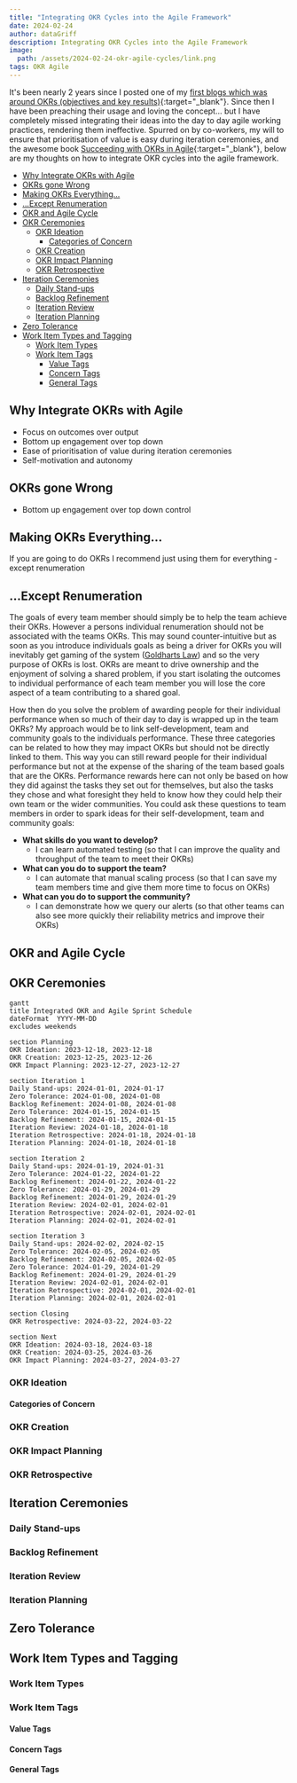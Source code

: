 ```yaml
---
title: "Integrating OKR Cycles into the Agile Framework"
date: 2024-02-24
author: dataGriff
description: Integrating OKR Cycles into the Agile Framework
image:
  path: /assets/2024-02-24-okr-agile-cycles/link.png
tags: OKR Agile
---
```


It's been nearly 2 years since I posted one of my [first blogs which was around OKRs (objectives and key results)](https://blog.hungovercoders.com/datagriff/2022/09/17/team-okr-hdd.html){:target="_blank"}. Since then I have been preaching their usage and loving the concept... but I have completely missed integrating their ideas into the day to day agile working practices, rendering them ineffective. Spurred on by co-workers, my will to ensure that prioritisation of value is easy during iteration ceremonies, and the awesome book [Succeeding with OKRs in Agile](https://www.amazon.co.uk/Succeeding-OKRs-Agile-deliver-objectives-ebook/dp/B0CGXLGL74){:target="_blank"}, below are my thoughts on how to integrate OKR cycles into the agile framework.

- [Why Integrate OKRs with Agile](#why-integrate-okrs-with-agile)
- [OKRs gone Wrong](#okrs-gone-wrong)
- [Making OKRs Everything...](#making-okrs-everything)
- [...Except Renumeration](#except-renumeration)
- [OKR and Agile Cycle](#okr-and-agile-cycle)
- [OKR Ceremonies](#okr-ceremonies)
  - [OKR Ideation](#okr-ideation)
    - [Categories of Concern](#categories-of-concern)
  - [OKR Creation](#okr-creation)
  - [OKR Impact Planning](#okr-impact-planning)
  - [OKR Retrospective](#okr-retrospective)
- [Iteration Ceremonies](#iteration-ceremonies)
  - [Daily Stand-ups](#daily-stand-ups)
  - [Backlog Refinement](#backlog-refinement)
  - [Iteration Review](#iteration-review)
  - [Iteration Planning](#iteration-planning)
- [Zero Tolerance](#zero-tolerance)
- [Work Item Types and Tagging](#work-item-types-and-tagging)
  - [Work Item Types](#work-item-types)
  - [Work Item Tags](#work-item-tags)
    - [Value Tags](#value-tags)
    - [Concern Tags](#concern-tags)
    - [General Tags](#general-tags)


## Why Integrate OKRs with Agile

* Focus on outcomes over output
* Bottom up engagement over top down
* Ease of prioritisation of value during iteration ceremonies
* Self-motivation and autonomy

## OKRs gone Wrong

* Bottom up engagement over top down control


## Making OKRs Everything...

If you are going to do OKRs I recommend just using them for everything - except renumeration

## ...Except Renumeration

The goals of every team member should simply be to help the team achieve their OKRs. However a persons individual renumeration should not be associated with the teams OKRs. This may sound counter-intuitive but as soon as you introduce individuals goals as being a driver for OKRs you will inevitably get gaming of the system ([Goldharts Law](https://en.wikipedia.org/wiki/Goodhart%27s_law#:~:text=Goodhart's%20law%20%5B...%5D,people%20start%20to%20game%20it.)) and so the very purpose of OKRs is lost. OKRs are meant to drive ownership and the enjoyment of solving a shared problem, if you start isolating the outcomes to individual performance of each team member you will lose the core aspect of a team contributing to a shared goal.

How then do you solve the problem of awarding people for their individual performance when so much of their day to day is wrapped up in the team OKRs? My approach would be to link self-development, team and community goals to the individuals performance. These three categories can be related to how they may impact OKRs but should not be directly linked to them. This way you can still reward people for their individual performance but not at the expense of the sharing of the team based goals that are the OKRs. Performance rewards here can not only be based on how they did against the tasks they set out for themselves, but also the tasks they chose and what foresight they held to know how they could help their own team or the wider communities. You could ask these questions to team members in order to spark ideas for their self-development, team and community goals:

- **What skills do you want to develop?**
  - I can learn automated testing (so that I can improve the quality and throughput of the team to meet their OKRs)  
- **What can you do to support the team?**
  - I can automate that manual scaling process (so that I can save my team members time and give them more time to focus on OKRs) 
- **What can you do to support the community?**
  - I can demonstrate how we query our alerts (so that other teams can also see more quickly their reliability metrics and improve their OKRs) 

## OKR and Agile Cycle

## OKR Ceremonies

```mermaid!
gantt
title Integrated OKR and Agile Sprint Schedule
dateFormat  YYYY-MM-DD
excludes weekends

section Planning
OKR Ideation: 2023-12-18, 2023-12-18
OKR Creation: 2023-12-25, 2023-12-26
OKR Impact Planning: 2023-12-27, 2023-12-27

section Iteration 1
Daily Stand-ups: 2024-01-01, 2024-01-17
Zero Tolerance: 2024-01-08, 2024-01-08
Backlog Refinement: 2024-01-08, 2024-01-08
Zero Tolerance: 2024-01-15, 2024-01-15
Backlog Refinement: 2024-01-15, 2024-01-15
Iteration Review: 2024-01-18, 2024-01-18
Iteration Retrospective: 2024-01-18, 2024-01-18
Iteration Planning: 2024-01-18, 2024-01-18

section Iteration 2
Daily Stand-ups: 2024-01-19, 2024-01-31
Zero Tolerance: 2024-01-22, 2024-01-22
Backlog Refinement: 2024-01-22, 2024-01-22
Zero Tolerance: 2024-01-29, 2024-01-29
Backlog Refinement: 2024-01-29, 2024-01-29
Iteration Review: 2024-02-01, 2024-02-01
Iteration Retrospective: 2024-02-01, 2024-02-01
Iteration Planning: 2024-02-01, 2024-02-01

section Iteration 3
Daily Stand-ups: 2024-02-02, 2024-02-15
Zero Tolerance: 2024-02-05, 2024-02-05
Backlog Refinement: 2024-02-05, 2024-02-05
Zero Tolerance: 2024-01-29, 2024-01-29
Backlog Refinement: 2024-01-29, 2024-01-29
Iteration Review: 2024-02-01, 2024-02-01
Iteration Retrospective: 2024-02-01, 2024-02-01
Iteration Planning: 2024-02-01, 2024-02-01

section Closing
OKR Retrospective: 2024-03-22, 2024-03-22

section Next
OKR Ideation: 2024-03-18, 2024-03-18
OKR Creation: 2024-03-25, 2024-03-26
OKR Impact Planning: 2024-03-27, 2024-03-27
```

### OKR Ideation

#### Categories of Concern

### OKR Creation

### OKR Impact Planning

### OKR Retrospective

## Iteration Ceremonies

### Daily Stand-ups

### Backlog Refinement

### Iteration Review

### Iteration Planning

## Zero Tolerance

## Work Item Types and Tagging

### Work Item Types

### Work Item Tags

#### Value Tags

#### Concern Tags

#### General Tags
